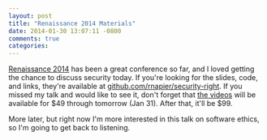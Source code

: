 ```yaml
---
layout: post
title: "Renaissance 2014 Materials"
date: 2014-01-30 13:07:11 -0800
comments: true
categories: 
---
```

[Renaissance 2014](http://renaissance.io/2014) has been a great conference so far, and I loved getting the chance to discuss security today. If you're looking for the slides, code, and links, they're available at [github.com/rnapier/security-right](https://github.com/rnapier/security-right). If you missed my talk and would like to see it, don't forget that [the videos](https://renaissance.io/membership) will be available for $49 through tomorrow (Jan 31). After that, it'll be $99.

More later, but right now I'm more interested in this talk on software ethics, so I'm going to get back to listening.